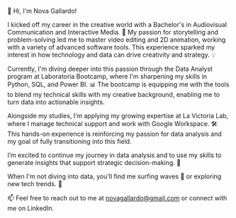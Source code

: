 👋 Hi, I'm Nova Gallardo!

I kicked off my career in the creative world with a Bachelor's in Audiovisual Communication and Interactive Media. 🎥 My passion for storytelling and problem-solving led me to master video editing and 2D animation, working with a variety of advanced software tools. This experience sparked my interest in how technology and data can drive creativity and strategy. 💡

Currently, I'm diving deeper into this passion through the Data Analyst program at Laboratoria Bootcamp, where I'm sharpening my skills in Python, SQL, and Power BI. 📊 The bootcamp is equipping me with the tools to blend my technical skills with my creative background, enabling me to turn data into actionable insights.

Alongside my studies, I’m applying my growing expertise at La Victoria Lab, where I manage technical support and work with Google Workspace. 🛠️ This hands-on experience is reinforcing my passion for data analysis and my goal of fully transitioning into this field.

I’m excited to continue my journey in data analysis and to use my skills to generate insights that support strategic decision-making. 🚀

When I'm not diving into data, you’ll find me surfing waves 🌊 or exploring new tech trends. 🧠

📫 Feel free to reach out to me at novagallardo@gmail.com or connect with me on LinkedIn.
